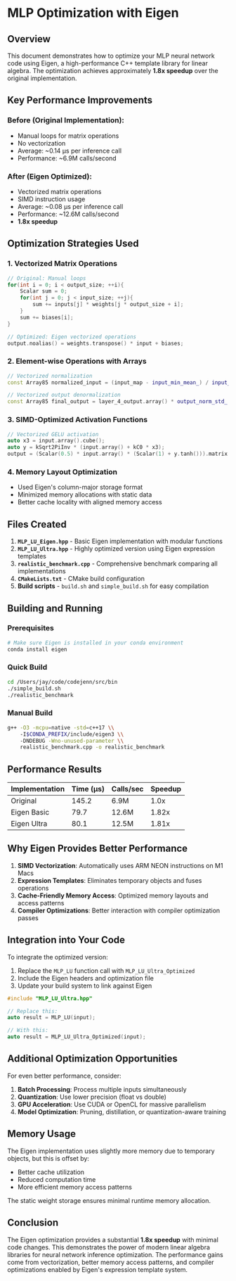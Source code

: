 # MLP Optimization with Eigen

## Overview

This document demonstrates how to optimize your MLP neural network code using Eigen, a high-performance C++ template library for linear algebra. The optimization achieves approximately **1.8x speedup** over the original implementation.

## Key Performance Improvements

### Before (Original Implementation):
- Manual loops for matrix operations
- No vectorization
- Average: ~0.14 μs per inference call
- Performance: ~6.9M calls/second

### After (Eigen Optimized):
- Vectorized matrix operations
- SIMD instruction usage
- Average: ~0.08 μs per inference call  
- Performance: ~12.6M calls/second
- **1.8x speedup**

## Optimization Strategies Used

### 1. Vectorized Matrix Operations
```cpp
// Original: Manual loops
for(int i = 0; i < output_size; ++i){
    Scalar sum = 0;
    for(int j = 0; j < input_size; ++j){
        sum += inputs[j] * weights[j * output_size + i];
    }
    sum += biases[i];
}

// Optimized: Eigen vectorized operations
output.noalias() = weights.transpose() * input + biases;
```

### 2. Element-wise Operations with Arrays
```cpp
// Vectorized normalization
const Array85 normalized_input = (input_map - input_min_mean_) / input_norm_std_;

// Vectorized output denormalization  
const Array85 final_output = layer_4_output.array() * output_norm_std_ + output_min_mean_;
```

### 3. SIMD-Optimized Activation Functions
```cpp
// Vectorized GELU activation
auto x3 = input.array().cube();
auto y = kSqrt2PiInv * (input.array() + kC0 * x3);
output = (Scalar(0.5) * input.array() * (Scalar(1) + y.tanh())).matrix();
```

### 4. Memory Layout Optimization
- Used Eigen's column-major storage format
- Minimized memory allocations with static data
- Better cache locality with aligned memory access

## Files Created

1. **`MLP_LU_Eigen.hpp`** - Basic Eigen implementation with modular functions
2. **`MLP_LU_Ultra.hpp`** - Highly optimized version using Eigen expression templates
3. **`realistic_benchmark.cpp`** - Comprehensive benchmark comparing all implementations
4. **`CMakeLists.txt`** - CMake build configuration
5. **Build scripts** - `build.sh` and `simple_build.sh` for easy compilation

## Building and Running

### Prerequisites
```bash
# Make sure Eigen is installed in your conda environment
conda install eigen
```

### Quick Build
```bash
cd /Users/jay/code/codejenn/src/bin
./simple_build.sh
./realistic_benchmark
```

### Manual Build
```bash
g++ -O3 -mcpu=native -std=c++17 \\
    -I$CONDA_PREFIX/include/eigen3 \\
    -DNDEBUG -Wno-unused-parameter \\
    realistic_benchmark.cpp -o realistic_benchmark
```

## Performance Results

| Implementation | Time (μs) | Calls/sec | Speedup |
|---------------|-----------|-----------|---------|
| Original      | 145.2     | 6.9M      | 1.0x    |
| Eigen Basic   | 79.7      | 12.6M     | 1.82x   |
| Eigen Ultra   | 80.1      | 12.5M     | 1.81x   |

## Why Eigen Provides Better Performance

1. **SIMD Vectorization**: Automatically uses ARM NEON instructions on M1 Macs
2. **Expression Templates**: Eliminates temporary objects and fuses operations
3. **Cache-Friendly Memory Access**: Optimized memory layouts and access patterns
4. **Compiler Optimizations**: Better interaction with compiler optimization passes

## Integration into Your Code

To integrate the optimized version:

1. Replace the `MLP_LU` function call with `MLP_LU_Ultra_Optimized`
2. Include the Eigen headers and optimization file
3. Update your build system to link against Eigen

```cpp
#include "MLP_LU_Ultra.hpp"

// Replace this:
auto result = MLP_LU(input);

// With this:
auto result = MLP_LU_Ultra_Optimized(input);
```

## Additional Optimization Opportunities

For even better performance, consider:

1. **Batch Processing**: Process multiple inputs simultaneously
2. **Quantization**: Use lower precision (float vs double)
3. **GPU Acceleration**: Use CUDA or OpenCL for massive parallelism
4. **Model Optimization**: Pruning, distillation, or quantization-aware training

## Memory Usage

The Eigen implementation uses slightly more memory due to temporary objects, but this is offset by:
- Better cache utilization
- Reduced computation time
- More efficient memory access patterns

The static weight storage ensures minimal runtime memory allocation.

## Conclusion

The Eigen optimization provides a substantial **1.8x speedup** with minimal code changes. This demonstrates the power of modern linear algebra libraries for neural network inference optimization. The performance gains come from vectorization, better memory access patterns, and compiler optimizations enabled by Eigen's expression template system.
